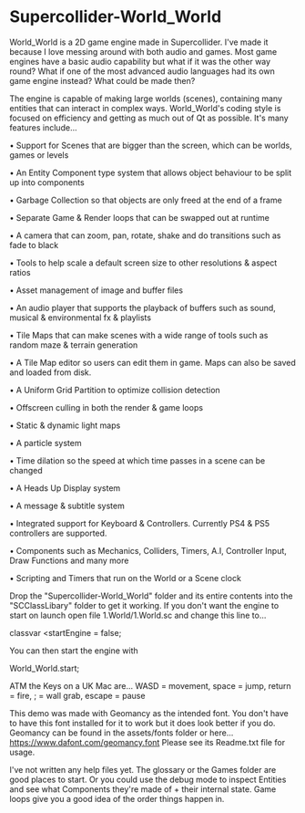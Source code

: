 # Supercollider-World_World

World_World is a 2D game engine made in Supercollider. I've made it because I love messing around
with both audio and games. Most game engines have a basic audio capability but what if it
was the other way round? What if one of the most advanced audio languages had its own game engine
instead? What could be made then?

The engine is capable of making large worlds (scenes), containing many entities that can interact in
complex ways. World_World's coding style is focused on efficiency and getting as much out of Qt as possible.
It's many features include...

• Support for Scenes that are bigger than the screen, which can be worlds, games or levels

• An Entity Component type system that allows object behaviour to be split up into components

• Garbage Collection so that objects are only freed at the end of a frame

• Separate Game & Render loops that can be swapped out at runtime

• A camera that can zoom, pan, rotate, shake and do transitions such as fade to black

• Tools to help scale a default screen size to other resolutions & aspect ratios

• Asset management of image and buffer files

• An audio player that supports the playback of buffers such as sound, musical & environmental fx & playlists

• Tile Maps that can make scenes with a wide range of tools such as random maze & terrain generation

• A Tile Map editor so users can edit them in game. Maps can also be saved and loaded from disk.

• A Uniform Grid Partition to optimize collision detection

• Offscreen culling in both the render & game loops

• Static & dynamic light maps

• A particle system

• Time dilation so the speed at which time passes in a scene can be changed

• A Heads Up Display system

• A message & subtitle system

• Integrated support for Keyboard & Controllers. Currently PS4 & PS5 controllers are supported.

• Components such as Mechanics, Colliders, Timers, A.I, Controller Input, Draw Functions and many more

• Scripting and Timers that run on the World or a Scene clock

Drop the "Supercollider-World_World" folder and its entire contents into the "SCClassLibary" folder to get it working. If you don't want the engine to start on launch open file 1.World/1.World.sc and change this line to...

classvar <startEngine = false;

You can then start the engine with

World_World.start;

ATM the Keys on a UK Mac are...
WASD = movement, space = jump, return = fire, ; = wall grab, escape = pause

This demo was made with Geomancy as the intended font. You don't have to have this font installed for it to work but it does look better if you do. Geomancy can be found in the assets/fonts folder or here... https://www.dafont.com/geomancy.font
Please see its Readme.txt file for usage.

I've not written any help files yet. The glossary or the Games folder are good places to start. Or you could use the debug mode to inspect Entities and see what Components they're made of + their internal state. Game loops give you a good idea of the order things happen in.

